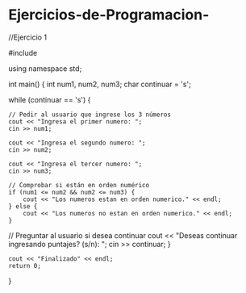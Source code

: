 # Ejercicios-de-Programacion-
//Ejercicio 1

#include <iostream>

using namespace std;

int main() 
{
    int num1, num2, num3;
    char continuar = 's';
    
 while (continuar == 's') {
 	
    // Pedir al usuario que ingrese los 3 números
    cout << "Ingresa el primer numero: ";
    cin >> num1;

    cout << "Ingresa el segundo numero: ";
    cin >> num2;

    cout << "Ingresa el tercer numero: ";
    cin >> num3;

    // Comprobar si están en orden numérico
    if (num1 <= num2 && num2 <= num3) {
        cout << "Los numeros estan en orden numerico." << endl;
    } else {
        cout << "Los numeros no estan en orden numerico." << endl;
    }
  // Preguntar al usuario si desea continuar
        cout << "Deseas continuar ingresando puntajes? (s/n): ";
        cin >> continuar;
    }
    
    cout << "Finalizado" << endl;
    return 0;
}
